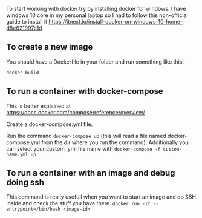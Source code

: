 To start working with docker try by installing docker for windows. I have windows 10 core in my personal laptop so I had to follow this non-official guide to install it https://itnext.io/install-docker-on-windows-10-home-d8e621997c1d 

## To create a new image 

You should have a Dockerfile in your folder and run something like this.

```docker build```

## To run a container with docker-compose

This is better explained at https://docs.docker.com/compose/reference/overview/

Create a docker-compose.yml file.

Run the command ```docker-compose up``` (this will read a file named docker-compose.yml from the dir where you run the command). Additionally you can select your custom .yml file name with ```docker-compose -f custon-name.yml up```

## To run a container with an image and debug doing ssh 

This command is really usefull when you want to start an image and do SSH inside and check the stuff you have there.  ```docker run -it --entrypoint=/bin/bash <image-id>```
